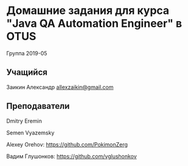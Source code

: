 # Домашние задания для курса "Java QA Automation Engineer" в OTUS

Группа 2019-05

## Учащийся
Заикин Александр
allexzaikin@gmail.com

## Преподаватели

Dmitry Eremin

Semen Vyazemsky

Alexey Orehov:
https://github.com/PokimonZerg

Вадим Глушонков: https://github.com/vglushonkov
